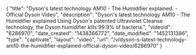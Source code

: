 {
    "title": "Dyson's latest technology AM10 - The Humidifier explained. - Official Dyson Video",
    "description": "Dyson's latest technology AM10 - The Humidifier explained Using Dyson's patented Ultraviolet Cleanse technology, the Dyson humidifier kills 99.9% of bacteria.",
    "videoid": "6286970",
    "date_created": "1438366772",
    "date_modified": "1452131386",
    "type": "captivate",
    "layout": "video",
    "url": "\/v\/dyson-s-latest-technology-am10-the-humidifier-explained-official-dyson-video\/6286970"
}